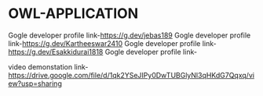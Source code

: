 # OWL-APPLICATION

Gogle developer profile link-https://g.dev/jebas189
Gogle developer profile link-https://g.dev/Kartheeswar2410
Gogle developer profile link-https://g.dev/Esakkidurai1818
Gogle developer profile link-


video demonstation link-https://drive.google.com/file/d/1qk2YSeJIPy0DwTUBGlyNl3qHKdG7Qqxq/view?usp=sharing
